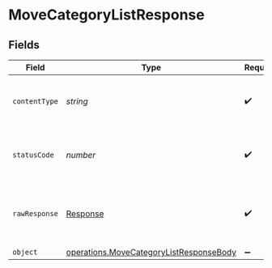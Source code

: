 # MoveCategoryListResponse


## Fields

| Field                                                                                              | Type                                                                                               | Required                                                                                           | Description                                                                                        |
| -------------------------------------------------------------------------------------------------- | -------------------------------------------------------------------------------------------------- | -------------------------------------------------------------------------------------------------- | -------------------------------------------------------------------------------------------------- |
| `contentType`                                                                                      | *string*                                                                                           | :heavy_check_mark:                                                                                 | HTTP response content type for this operation                                                      |
| `statusCode`                                                                                       | *number*                                                                                           | :heavy_check_mark:                                                                                 | HTTP response status code for this operation                                                       |
| `rawResponse`                                                                                      | [Response](https://developer.mozilla.org/en-US/docs/Web/API/Response)                              | :heavy_check_mark:                                                                                 | Raw HTTP response; suitable for custom response parsing                                            |
| `object`                                                                                           | [operations.MoveCategoryListResponseBody](../../models/operations/movecategorylistresponsebody.md) | :heavy_minus_sign:                                                                                 | OK                                                                                                 |
